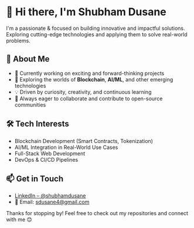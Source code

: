 # 👋 Hi there, I'm Shubham Dusane

I'm a passionate & focused on building innovative and impactful solutions. Exploring cutting-edge technologies and applying them to solve real-world problems.

## 🚀 About Me

- 🔭 Currently working on exciting and forward-thinking projects  
- 🌱 Exploring the worlds of **Blockchain**, **AI/ML**, and other emerging technologies  
- 💡 Driven by curiosity, creativity, and continuous learning  
- 🧠 Always eager to collaborate and contribute to open-source communities

## 🛠️ Tech Interests

- Blockchain Development (Smart Contracts, Tokenization)
- AI/ML Integration in Real-World Use Cases
- Full-Stack Web Development
- DevOps & CI/CD Pipelines

## 📫 Get in Touch

- [LinkedIn – @shubhamdusane](https://www.linkedin.com/in/shubhamdusane/)
- 📧 Email: sdusane4@gmail.com


Thanks for stopping by! Feel free to check out my repositories and connect with me 😊


